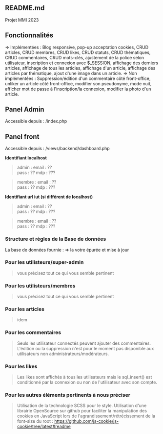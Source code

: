 README.md
-----------------

Projet MMI 2023

## Fonctionnalités

=> Implémentées : Blog responsive, pop-up acceptation cookies, CRUD articles, CRUD membres, CRUD likes, CRUD statuts, CRUD thématiques, CRUD commentaires, CRUD mots-clés, ajustement de la police selon utilisateur, inscription et connexion avec $_SESSION, affichage des derniers articles, affichage de tous les articles, affichage d'un article, affichage des articles par thématique, ajout d'une image dans un article.
=> Non implémentées : Suppression/édition d'un commentaire côté front-office, unliker un article côté front-office, modifier son pseudonyme, mode nuit, afficher mot de passe à l'inscription/la connexion, modifier la photo d'un article. 

## Panel Admin

Accessible depuis : /index.php

## Panel front

Accessible depuis : /views/backend/dashboard.php

**Identifiant localhost**

> admin : 
> email : ??  
> pass : ??
> mdp : ???  

> membre :
> email : ??  
> pass : ??
> mdp : ???  

**Identifiant url iut (si différent de localhost)**

> admin :
> email : ??  
> pass : ??
> mdp : ???  

> membre :
> email : ??  
> pass : ??
> mdp : ???  

### Structure et règles de la Base de données

La base de données fournie :
=> la votre épurée et mise à jour

### Pour les utilisteurs/super-admin

> vous précisez tout ce qui vous semble pertinent

### Pour les utilisteurs/membres

> vous précisez tout ce qui vous semble pertinent

### Pour les articles

> idem

### Pour les commentaires

> Seuls les utilisateur connectés peuvent ajouter des commentaires. L'édition ou la suppression n'est pour le moment pas disponible aux utilisateurs non administrateurs/modérateurs. 

### Pour les likes

> Les likes sont affichés à tous les utilisateurs mais le sql_insert() est conditionné par la connexion ou non de l'utilisateur avec son compte. 

### Pour les autres éléments pertinents à nous préciser

> Utilisation de la technologie SCSS pour le style. 
> Utilisation d'une librairie OpenSource sur github pour faciliter la manipulation des cookies en JavaScript lors de l'agrandissement/rétrécissement de la font-size du root : https://github.com/js-cookie/js-cookie/tree/latest#readme
